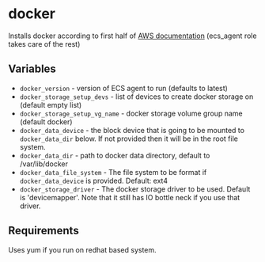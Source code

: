 # docker

Installs docker according to first half of
[AWS documentation](http://docs.aws.amazon.com/AmazonECS/latest/developerguide/ecs-agent-install.html)
(ecs_agent role takes care of the rest)

## Variables

* `docker_version` - version of ECS agent to run (defaults to latest)
* `docker_storage_setup_devs` - list of devices to create docker storage on (default empty list)
* `docker_storage_setup_vg_name` - docker storage volume group name (default docker)
* `docker_data_device` - the block device that is going to be mounted to `docker_data_dir` below.
  If not provided then it will be in the root file system.
* `docker_data_dir` - path to docker data directory, default to /var/lib/docker
* `docker_data_file_system` - The file system to be format if `docker_data_device` is provided. Default: ext4
* `docker_storage_driver` - The docker storage driver to be used. Default is 'devicemapper'. Note that it still has IO bottle neck if you use that driver.


## Requirements

Uses yum if you run on redhat based system.
